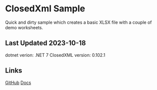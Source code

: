 # ClosedXml Sample

Quick and dirty sample which creates a basic XLSX file with a couple of demo worksheets.

## Last Updated 2023-10-18

dotnet verion: .NET 7
ClosedXML version: 0.102.1

## Links
[GitHub](https://github.com/ClosedXML/ClosedXML)
[Docs](https://docs.closedxml.io/en/latest/)
